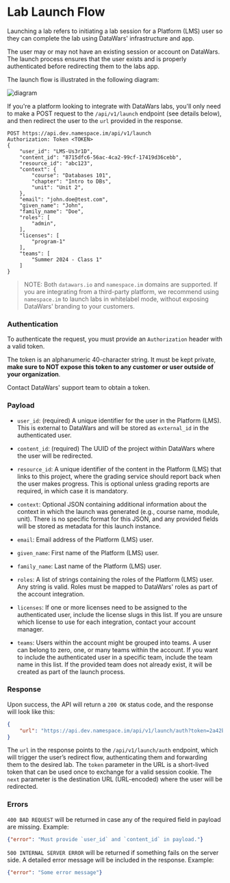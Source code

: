 # Lab Launch Flow

Launching a lab refers to initiating a lab session for a Platform (LMS) user so they can complete the lab using DataWars' infrastructure and app.

The user may or may not have an existing session or account on DataWars. The launch process ensures that the user exists and is properly authenticated before redirecting them to the labs app.

The launch flow is illustrated in the following diagram:

![diagram](https://github.com/user-attachments/assets/61b374b2-ac33-4d46-b289-b6b7a7682135)

If you're a platform looking to integrate with DataWars labs, you'll only need to make a POST request to the `/api/v1/launch` endpoint (see details below), and then redirect the user to the `url` provided in the response.

```
POST https://api.dev.namespace.im/api/v1/launch
Authorization: Token <TOKEN>
{
    "user_id": "LMS-Us3r1D",
    "content_id": "8715dfc6-56ac-4ca2-99cf-17419d36cebb",
    "resource_id": "abc123",
    "context": {
        "course": "Databases 101",
        "chapter": "Intro to DBs",
        "unit": "Unit 2",
    },
    "email": "john.doe@test.com",
    "given_name": "John",
    "family_name": "Doe",
    "roles": [
        "admin",
    ],
    "licenses": [
        "program-1"
    ],
    "teams": [
        "Summer 2024 - Class 1"
    ]
}
```

> NOTE: Both `datawars.io` and `namespace.im` domains are supported. If you are integrating from a third-party platform, we recommend using `namespace.im` to launch labs in whitelabel mode, without exposing DataWars' branding to your customers.

### Authentication

To authenticate the request, you must provide an `Authorization` header with a valid token.

The token is an alphanumeric 40-character string. It must be kept private, **make sure to NOT expose this token to any customer or user outside of your organization**.

Contact DataWars' support team to obtain a token.


### Payload

* `user_id`: (required) A unique identifier for the user in the Platform (LMS). This is external to DataWars and will be stored as `external_id` in the authenticated user.

* `content_id`: (required) The UUID of the project within DataWars where the user will be redirected.

* `resource_id`: A unique identifier of the content in the Platform (LMS) that links to this project, where the grading service should report back when the user makes progress. This is optional unless grading reports are required, in which case it is mandatory.

* `context`: Optional JSON containing additional information about the context in which the launch was generated (e.g., course name, module, unit). There is no specific format for this JSON, and any provided fields will be stored as metadata for this launch instance.

* `email`: Email address of the Platform (LMS) user.

* `given_name`: First name of the Platform (LMS) user.

* `family_name`: Last name of the Platform (LMS) user.

* `roles`: A list of strings containing the roles of the Platform (LMS) user. Any string is valid. Roles must be mapped to DataWars' roles as part of the account integration.

* `licenses`: If one or more licenses need to be assigned to the authenticated user, include the license slugs in this list. If you are unsure which license to use for each integration, contact your account manager.

* `teams`: Users within the account might be grouped into teams. A user can belong to zero, one, or many teams within the account. If you want to include the authenticated user in a specific team, include the team name in this list. If the provided team does not already exist, it will be created as part of the launch process.


### Response

Upon success, the API will return a `200 OK` status code, and the response will look like this:

```json
{
    "url": "https://api.dev.namespace.im/api/v1/launch/auth?token=2a42bebd-37cf-4e8d-806e-c47551169c1d&next=https%3A%2F%2Fapp.dev.namespace.im%2Fproject%2Fc7a2d7b8-c8a0-4834-b757-d0e21ed3e788"
}
```

The `url` in the response points to the `/api/v1/launch/auth` endpoint, which will trigger the user’s redirect flow, authenticating them and forwarding them to the desired lab. The `token` parameter in the URL is a short-lived token that can be used once to exchange for a valid session cookie. The `next` parameter is the destination URL (URL-encoded) where the user will be redirected.

### Errors

`400 BAD REQUEST` will be returned in case any of the required field in payload are missing. Example:

```json
{"error": "Must provide `user_id` and `content_id` in payload."}
```

`500 INTERNAL SERVER ERROR` will be returned if something fails on the server side. A detailed error message will be included in the response. Example:

```json
{"error": "Some error message"}
```